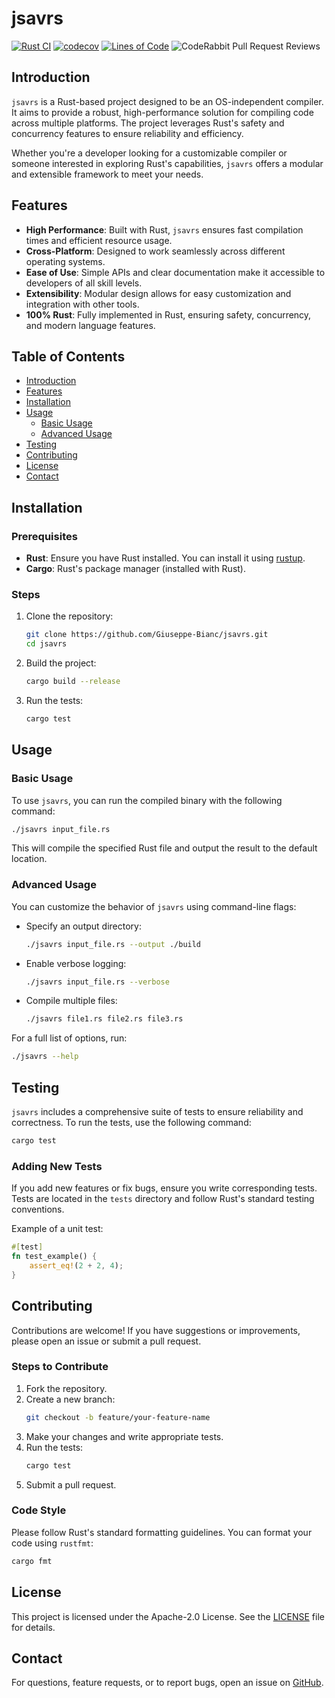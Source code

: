 # jsavrs

[![Rust CI](https://github.com/Giuseppe-Bianc/jsavrs/actions/workflows/rust.yml/badge.svg)](https://github.com/Giuseppe-Bianc/jsavrs/actions/workflows/rust.yml)
[![codecov](https://codecov.io/gh/Giuseppe-Bianc/jsavrs/graph/badge.svg?token=5EIG6IbpPa)](https://codecov.io/gh/Giuseppe-Bianc/jsavrs)
[![Lines of Code](https://sonarcloud.io/api/project_badges/measure?project=Giuseppe-Bianc_jsavrs&metric=ncloc)](https://sonarcloud.io/summary/new_code?id=Giuseppe-Bianc_jsavrs)
![CodeRabbit Pull Request Reviews](https://img.shields.io/coderabbit/prs/github/Giuseppe-Bianc/jsavrs?utm_source=oss&utm_medium=github&utm_campaign=Giuseppe-Bianc%2Fjsavrs&labelColor=171717&color=FF570A&link=https%3A%2F%2Fcoderabbit.ai&label=CodeRabbit+Reviews)

## Introduction

`jsavrs` is a Rust-based project designed to be an OS-independent compiler. It aims to provide a robust,
high-performance solution for compiling code across multiple platforms. The project leverages Rust's safety and
concurrency features to ensure reliability and efficiency.

Whether you're a developer looking for a customizable compiler or someone interested in exploring Rust's capabilities,
`jsavrs` offers a modular and extensible framework to meet your needs.

## Features

- **High Performance**: Built with Rust, `jsavrs` ensures fast compilation times and efficient resource usage.
- **Cross-Platform**: Designed to work seamlessly across different operating systems.
- **Ease of Use**: Simple APIs and clear documentation make it accessible to developers of all skill levels.
- **Extensibility**: Modular design allows for easy customization and integration with other tools.
- **100% Rust**: Fully implemented in Rust, ensuring safety, concurrency, and modern language features.

## Table of Contents

- [Introduction](#introduction)
- [Features](#features)
- [Installation](#installation)
- [Usage](#usage)
    - [Basic Usage](#basic-usage)
    - [Advanced Usage](#advanced-usage)
- [Testing](#testing)
- [Contributing](#contributing)
- [License](#license)
- [Contact](#contact)

## Installation

### Prerequisites

- **Rust**: Ensure you have Rust installed. You can install it using [rustup](https://rustup.rs/).
- **Cargo**: Rust's package manager (installed with Rust).

### Steps

1. Clone the repository:
   ```bash
   git clone https://github.com/Giuseppe-Bianc/jsavrs.git
   cd jsavrs
   ```
2. Build the project:
   ```bash
   cargo build --release
   ```
3. Run the tests:
   ```bash
   cargo test
   ```

## Usage

### Basic Usage

To use `jsavrs`, you can run the compiled binary with the following command:

```bash
./jsavrs input_file.rs
```

This will compile the specified Rust file and output the result to the default location.

### Advanced Usage

You can customize the behavior of `jsavrs` using command-line flags:

- Specify an output directory:
  ```bash
  ./jsavrs input_file.rs --output ./build
  ```
- Enable verbose logging:
  ```bash
  ./jsavrs input_file.rs --verbose
  ```
- Compile multiple files:
  ```bash
  ./jsavrs file1.rs file2.rs file3.rs
  ```

For a full list of options, run:

```bash
./jsavrs --help
```

## Testing

`jsavrs` includes a comprehensive suite of tests to ensure reliability and correctness. To run the tests, use the
following command:

```bash
cargo test
```

### Adding New Tests

If you add new features or fix bugs, ensure you write corresponding tests. Tests are located in the `tests` directory
and follow Rust's standard testing conventions.

Example of a unit test:

```rust
#[test]
fn test_example() {
    assert_eq!(2 + 2, 4);
}
```

## Contributing

Contributions are welcome! If you have suggestions or improvements, please open an issue or submit a pull request.

### Steps to Contribute

1. Fork the repository.
2. Create a new branch:
   ```bash
   git checkout -b feature/your-feature-name
   ```
3. Make your changes and write appropriate tests.
4. Run the tests:
   ```bash
   cargo test
   ```
5. Submit a pull request.

### Code Style

Please follow Rust's standard formatting guidelines. You can format your code using `rustfmt`:

```bash
cargo fmt
```

## License

This project is licensed under the Apache-2.0 License. See the [LICENSE](LICENSE) file for details.

## Contact

For questions, feature requests, or to report bugs, open an issue on 
[GitHub](https://github.com/Giuseppe-Bianc/jsavrs/issues).
